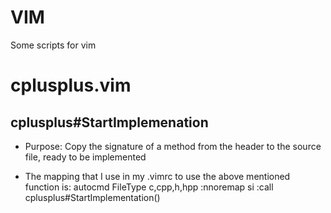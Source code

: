 # VIM

Some scripts for vim

cplusplus.vim
=============

cplusplus#StartImplemenation
----------------------------

- Purpose:
Copy the signature of a method from the header to the source file, ready
to be implemented

- The mapping that I use in my .vimrc to use the above mentioned function is:
autocmd FileType c,cpp,h,hpp :nnoremap <buffer> <localleader>si :call cplusplus#StartImplementation()<cr>
